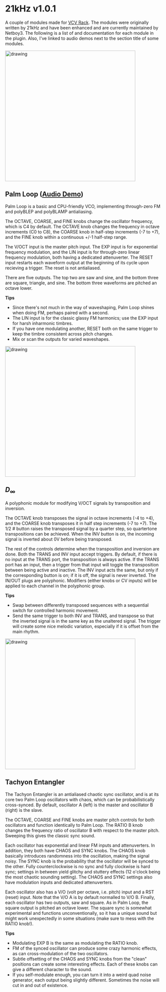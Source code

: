 # 21kHz v1.0.1

A couple of modules made for [VCV Rack](https://vcvrack.com/). The modules were originally written by 21kHz and have been enhanced and are currently maintained by Netboy3. The following is a list of and documentation for each module in the plugin. Also, I've linked to audio demos next to the section title of some modules.

<img src="docs/PalmLoop.png" alt="drawing" height="420px"/>

## Palm Loop ([Audio Demo](https://clyp.it/d5zatc4a))

Palm Loop is a basic and CPU-friendly VCO, implementing through-zero FM and polyBLEP and polyBLAMP antialiasing.

The OCTAVE, COARSE, and FINE knobs change the oscillator frequency, which is C4 by default. The OCTAVE knob changes the frequency in octave increments (C0 to C8), the COARSE knob in half-step increments (-7 to +7), and the FINE knob within a continuous +/-1 half-step range.

The V/OCT input is the master pitch input. The EXP input is for exponential frequency modulation, and the LIN input is for through-zero linear frequency modulation, both having a dedicated attenuverter. The RESET input restarts each waveform output at the beginning of its cycle upon recieving a trigger. The reset is not antialiased.

There are five outputs. The top two are saw and sine, and the bottom three are square, triangle, and sine. The bottom three waveforms are pitched an octave lower.

**Tips**
- Since there's not much in the way of waveshaping, Palm Loop shines when doing FM, perhaps paired with a second. 
- The LIN input is for the classic glassy FM harmonics; use the EXP input for harsh inharmonic timbres.
- If you have one modulating another, RESET both on the same trigger to keep the timbre consistent across pitch changes.
- Mix or scan the outputs for varied waveshapes.

<img src="docs/D_Inf.png" alt="drawing" height="420px"/>

## *D*<sub>∞</sub>

A polyphonic module for modifying V/OCT signals by transposition and inversion.

The OCTAVE knob transposes the signal in octave increments (-4 to +4), and the COARSE knob transposes it in half step increments (-7 to +7). The 1/2 # button raises the transposed signal by a quarter step, so quartertone transpositions can be achieved. When the INV button is on, the incoming signal is inverted about 0V before being transposed.

The rest of the controls determine when the transposition and inversion are done. Both the TRANS and INV input accept triggers. By default, if there is no input at the TRANS port, the transposition is always active. If the TRANS port has an input, then a trigger from that input will toggle the transposition between being active and inactive. The INV input acts the same, but only if the corresponding button is on; if it is off, the signal is never inverted. The IN/OUT plugs are polyphonic. Modifiers (either knobs or CV inputs) will be applied to each channel in the polyphonic group.

**Tips**
- Swap between differently transposed sequences with a sequential switch for controlled harmonic movement.
- Send the same trigger to both INV and TRANS, and transpose so that the inverted signal is in the same key as the unaltered signal. The trigger will create some nice melodic variation, especially if it is offset from the main rhythm.

<img src="docs/TachyonEntangler.png" alt="drawing" height="420px"/>

## Tachyon Entangler

The Tachyon Entangler is an antialiased chaotic sync oscillator, and is at its core two Palm Loop oscillators with chaos, which can be probabilistically cross-synced. By default, oscillator A (left) is the master and oscillator B (right) is the slave.

The OCTAVE, COARSE and FINE knobs are master pitch controls for both oscillators and function identically to Palm Loop. The RATIO B knob changes the frequency ratio of oscillator B with respect to the master pitch. Sweeping this gives the classic sync sound.

Each oscillator has exponential and linear FM inputs and attenuverters. In addition, they both have CHAOS and SYNC knobs. The CHAOS knob basically introduces randomness into the oscillation, making the signal noisy. The SYNC knob is the probability that the oscillator will be synced to the other. Fully counterclockwise is no sync and fully clockwise is hard sync; settings in between yield glitchy and stuttery effects (12 o'clock being the most chaotic sounding setting). The CHAOS and SYNC settings also have modulation inputs and dedicated attenuverters.

Each oscillator also has a V/O (volt per octave, i.e. pitch) input and a RST (reset) input. Note that the V/O A is by default normalled to V/O B. Finally, each oscillator has two outputs, saw and square. As in Palm Loop, the square output is pitched an octave lower. The square sync is somewhat experimental and functions unconventionally, so it has a unique sound but might work unexpectedly in some situations (make sure to mess with the RATIO knob!).

**Tips**
- Modulating EXP B is the same as modulating the RATIO knob.
- FM of the synced oscillator can produce some crazy harmonic effects, as can cross-modulation of the two oscillators.
- Subtle offsetting of the CHAOS and SYNC knobs from the "clean" positions can create some interesting effects. Each of these knobs can give a different character to the sound.
- If you self-modulate enough, you can turn it into a weird quad noise generator, each output being slightly different. Sometimes the noise will cut in and out of existence.
